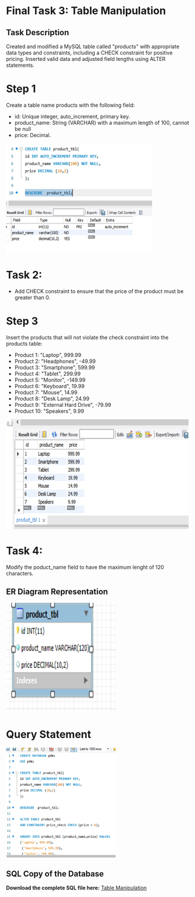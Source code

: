 # Final Task 3: Table Manipulation
## Task Description
Created and modified a MySQL table called "products" with appropriate data types and constraints, including a CHECK constraint for positive pricing. Inserted valid data and adjusted field lengths using ALTER statements.

# Step 1
Create a table name products with the following field:
- id: Unique integer, auto_increment, primary key.
- product_name: String (VARCHAR) with a maximum length of 100, cannot be null
- price: Decimal.
<img src="image/PRODUCT TBL.PNG" alt="Alt Text" width="400" height="300">

# Task 2: 
- Add CHECK constraint to ensure that the price of the product must be greater than 0.


 # Step 3
Insert the products that will not violate the check constraint into the products table:
- Product 1: "Laptop", 999.99
- Product 2: "Headphones", -49.99
- Product 3: "Smartphone", 599.99
- Product 4: "Tablet", 299.99
- Product 5: "Monitor", -149.99
- Product 6: "Keyboard", 19.99
- Product 7: "Mouse", 14.99
- Product 8: "Desk Lamp", 24.99
- Product 9: "External Hard Drive", -79.99
- Product 10: "Speakers", 9.99
<img src="image/INSERT into product_table;.PNG" alt="Alt Text" width="500" height="300">

# Task 4:
Modify the poduct_name field to have the maximum lenght of 120 characters.

## ER Diagram Representation
<img src="image/EER diagram.PNG" alt="Entity Relationship Diagram" width="300" height="300">

#  Query Statement
<img src="image/tabl.PNG" alt="Entity Relationship Diagram" width="300" height="300">

## SQL Copy of the Database
**Download the complete SQL file here:** [Table Manipulation](https://github.com/joy042219/EDM-portpofolio/blob/main/Final%20Lab%20Task%203/copy%20of%20sql)
